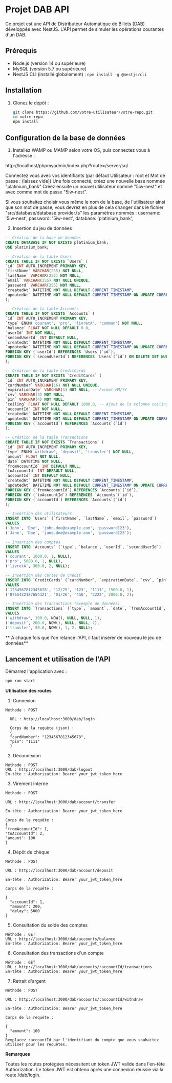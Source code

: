 # Projet DAB API

Ce projet est une API de Distributeur Automatique de Billets (DAB) développée avec NestJS. L'API permet de simuler les opérations courantes d'un DAB.
## Prérequis

- Node.js (version 14 ou supérieure)
- MySQL (version 5.7 ou supérieure)
- NestJS CLI (installé globalement) : `npm install -g @nestjs/cli`

## Installation

1. Clonez le dépôt :

   ```bash
   git clone https://github.com/votre-utilisateur/votre-repo.git
   cd votre-repo
   npm install

## Configuration de la base de données

1. Installez WAMP ou MAMP selon votre OS, puis connectez vous à l'adresse : 

http://localhost/phpmyadmin/index.php?route=/server/sql

Connectez vous avec vos identifiants (par défaut Utilisateur : root et Mot de passe : (laissez vide))
Une fois connecté, créez une nouvelle base nommée "platinium_bank"
Créez ensuite un nouvel utilisateur nommé "5iw-nest" et avec comme mot de passe "5iw-nest".

Si vous souhaitez choisir vous même le nom de la base, de l'utilisateur ainsi que son mot de passe, vous devrez en plus de cela changer dans le fichier "src/database/database.provider.ts" les paramètres nommés :
  username: '5iw-nest',
  password: '5iw-nest',
  database: 'platinium_bank',

2. Insertion du jeu de données
   
  ```SQL
 -- Création de la base de données
CREATE DATABASE IF NOT EXISTS platinium_bank;
USE platinium_bank;

-- Création de la table Users
CREATE TABLE IF NOT EXISTS `Users` (
  `id` INT AUTO_INCREMENT PRIMARY KEY,
  `firstName` VARCHAR(255) NOT NULL,
  `lastName` VARCHAR(255) NOT NULL,
  `email` VARCHAR(255) NOT NULL UNIQUE,
  `password` VARCHAR(255) NOT NULL,
  `createdAt` DATETIME NOT NULL DEFAULT CURRENT_TIMESTAMP,
  `updatedAt` DATETIME NOT NULL DEFAULT CURRENT_TIMESTAMP ON UPDATE CURRENT_TIMESTAMP
);

-- Création de la table Accounts
CREATE TABLE IF NOT EXISTS `Accounts` (
  `id` INT AUTO_INCREMENT PRIMARY KEY,
  `type` ENUM('courant', 'pro', 'livretA', 'commun') NOT NULL,
  `balance` FLOAT NOT NULL DEFAULT 0.0,
  `userId` INT NOT NULL,
  `secondUserId` INT DEFAULT NULL,
  `createdAt` DATETIME NOT NULL DEFAULT CURRENT_TIMESTAMP,
  `updatedAt` DATETIME NOT NULL DEFAULT CURRENT_TIMESTAMP ON UPDATE CURRENT_TIMESTAMP,
  FOREIGN KEY (`userId`) REFERENCES `Users`(`id`),
  FOREIGN KEY (`secondUserId`) REFERENCES `Users`(`id`) ON DELETE SET NULL
);

-- Création de la table CreditCards
CREATE TABLE IF NOT EXISTS `CreditCards` (
  `id` INT AUTO_INCREMENT PRIMARY KEY,
  `cardNumber` VARCHAR(16) NOT NULL UNIQUE,
  `expirationDate` VARCHAR(5) NOT NULL, -- Format MM/YY
  `cvv` VARCHAR(3) NOT NULL,
  `pin` VARCHAR(4) NOT NULL,
  `ceiling` FLOAT NOT NULL DEFAULT 1000.0, -- Ajout de la colonne ceiling avec une valeur par défaut
  `accountId` INT NOT NULL,
  `createdAt` DATETIME NOT NULL DEFAULT CURRENT_TIMESTAMP,
  `updatedAt` DATETIME NOT NULL DEFAULT CURRENT_TIMESTAMP ON UPDATE CURRENT_TIMESTAMP,
  FOREIGN KEY (`accountId`) REFERENCES `Accounts`(`id`)
);

-- Création de la table Transactions
CREATE TABLE IF NOT EXISTS `Transactions` (
  `id` INT AUTO_INCREMENT PRIMARY KEY,
  `type` ENUM('withdraw', 'deposit', 'transfer') NOT NULL,
  `amount` FLOAT NOT NULL,
  `date` DATETIME NOT NULL,
  `fromAccountId` INT DEFAULT NULL,
  `toAccountId` INT DEFAULT NULL,
  `accountId` INT DEFAULT NULL,
  `createdAt` DATETIME NOT NULL DEFAULT CURRENT_TIMESTAMP,
  `updatedAt` DATETIME NOT NULL DEFAULT CURRENT_TIMESTAMP ON UPDATE CURRENT_TIMESTAMP,
  FOREIGN KEY (`fromAccountId`) REFERENCES `Accounts`(`id`),
  FOREIGN KEY (`toAccountId`) REFERENCES `Accounts`(`id`),
  FOREIGN KEY (`accountId`) REFERENCES `Accounts`(`id`)
);

-- Insertion des utilisateurs
INSERT INTO `Users` (`firstName`, `lastName`, `email`, `password`)
VALUES
('John', 'Doe', 'john.doe@example.com', 'password123'),
('Jane', 'Doe', 'jane.doe@example.com', 'password123');

-- Insertion des comptes
INSERT INTO `Accounts` (`type`, `balance`, `userId`, `secondUserId`)
VALUES
('courant', 1000.0, 1, NULL),
('pro', 5000.0, 1, NULL),
('livretA', 300.0, 2, NULL);

-- Insertion des cartes de crédit
INSERT INTO `CreditCards` (`cardNumber`, `expirationDate`, `cvv`, `pin`, `ceiling`, `accountId`)
VALUES
('1234567812345678', '12/25', '123', '1111', 1500.0, 1),
('8765432187654321', '01/26', '456', '2222', 2000.0, 2);

-- Insertion des transactions (exemple de données)
INSERT INTO `Transactions` (`type`, `amount`, `date`, `fromAccountId`, `toAccountId`, `accountId`)
VALUES
('withdraw', 100.0, NOW(), NULL, NULL, 1),
('deposit', 200.0, NOW(), NULL, NULL, 2),
('transfer', 50.0, NOW(), 1, 2, NULL);

```


** A chaque fois que l'on relance l'API, il faut insérer de nouveau le jeu de données**

## Lancement et utilisation de l'API

Démarrez l'application avec : 

```bash
npm run start
```

**Utilisation des routes**

1. Connexion
  ```
  Méthode : POST

    URL : http://localhost:3000/dab/login

    Corps de la requête (json) :
    {
    "cardNumber": "1234567812345678",
    "pin": "1111"
    }
   ```

    
2. Déconnexion
  ```
  Méthode : POST
  URL : http://localhost:3000/dab/logout
  En-tête : Authorization: Bearer your_jwt_token_here
  ```
    
3. Virement interne
  ```
Méthode : POST

URL : http://localhost:3000/dab/account/transfer

En-tête : Authorization: Bearer your_jwt_token_here

Corps de la requête :
{
  "fromAccountId": 1,
  "toAccountId": 2,
  "amount": 100
}
```
4. Dépôt de chèque
```
Méthode : POST

URL : http://localhost:3000/dab/account/deposit

En-tête : Authorization: Bearer your_jwt_token_here

Corps de la requête :

{
  "accountId": 1,
  "amount": 200,
  "delay": 5000
}
```
5. Consultation du solde des comptes
```
Méthode : GET
URL : http://localhost:3000/dab/accounts/balance
En-tête : Authorization: Bearer your_jwt_token_here
```
6. Consultation des transactions d'un compte
```
Méthode : GET
URL : http://localhost:3000/dab/accounts/:accountId/transactions
En-tête : Authorization: Bearer your_jwt_token_here
```
7. Retrait d'argent
```
Méthode : POST

URL : http://localhost:3000/dab/accounts/:accountId/withdraw

En-tête : Authorization: Bearer your_jwt_token_here

Corps de la requête :

{
  "amount": 100
}
Remplacez :accountId par l'identifiant du compte que vous souhaitez utiliser pour les requêtes.
```

**Remarques**

Toutes les routes protégées nécessitent un token JWT valide dans l'en-tête Authorization.
Le token JWT est obtenu après une connexion réussie via la route /dab/login.


